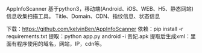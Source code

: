AppInfoScanner
基于python3，移动端(Android、iOS、WEB、H5、静态网站)信息收集扫描工具。
Title、Domain、CDN、指纹信息、状态信息

下载：<https://github.com/kelvinBen/AppInfoScanner>
依赖：pip install -r requirements.txt
提取：python app.py android -i 贵妃.apk
提取后生成xml：里面有程序使用的域名，网站，IP，cdn等。